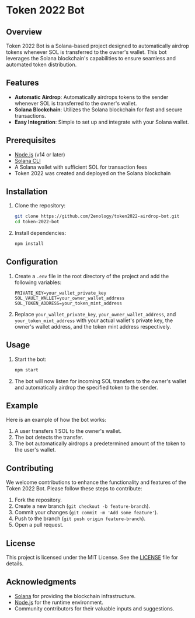 # Token 2022 Bot

## Overview

Token 2022 Bot is a Solana-based project designed to automatically airdrop tokens whenever SOL is transferred to the owner's wallet. This bot leverages the Solana blockchain's capabilities to ensure seamless and automated token distribution.

## Features

- **Automatic Airdrop**: Automatically airdrops tokens to the sender whenever SOL is transferred to the owner's wallet.
- **Solana Blockchain**: Utilizes the Solana blockchain for fast and secure transactions.
- **Easy Integration**: Simple to set up and integrate with your Solana wallet.

## Prerequisites

- [Node.js](https://nodejs.org/) (v14 or later)
- [Solana CLI](https://docs.solana.com/cli/install-solana-cli-tools)
- A Solana wallet with sufficient SOL for transaction fees
- Token 2022 was created and deployed on the Solana blockchain

## Installation

1. Clone the repository:

    ```bash
    git clone https://github.com/2enology/token2022-airdrop-bot.git
    cd token-2022-bot
    ```

2. Install dependencies:

    ```bash
    npm install
    ```

## Configuration

1. Create a `.env` file in the root directory of the project and add the following variables:

    ```env
    PRIVATE_KEY=your_wallet_private_key
    SOL_VAULT_WALLET=your_owner_wallet_address
    SOL_TOKEN_ADDRESS=your_token_mint_address
    ```

2. Replace `your_wallet_private_key`, `your_owner_wallet_address`, and `your_token_mint_address` with your actual wallet's private key, the owner's wallet address, and the token mint address respectively.

## Usage

1. Start the bot:

    ```bash
    npm start
    ```

2. The bot will now listen for incoming SOL transfers to the owner's wallet and automatically airdrop the specified token to the sender.

## Example

Here is an example of how the bot works:

1. A user transfers 1 SOL to the owner's wallet.
2. The bot detects the transfer.
3. The bot automatically airdrops a predetermined amount of the token to the user's wallet.

## Contributing

We welcome contributions to enhance the functionality and features of the Token 2022 Bot. Please follow these steps to contribute:

1. Fork the repository.
2. Create a new branch (`git checkout -b feature-branch`).
3. Commit your changes (`git commit -m 'Add some feature'`).
4. Push to the branch (`git push origin feature-branch`).
5. Open a pull request.

## License

This project is licensed under the MIT License. See the [LICENSE](LICENSE) file for details.

## Acknowledgments

- [Solana](https://solana.com/) for providing the blockchain infrastructure.
- [Node.js](https://nodejs.org/) for the runtime environment.
- Community contributors for their valuable inputs and suggestions.

